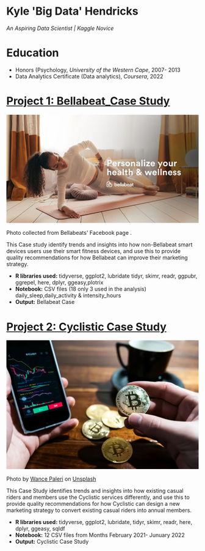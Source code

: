 
# Kyle 'Big Data' Hendricks
*An Aspiring Data Scientist | Kaggle Novice*

# Education
* Honors (Psychology, *University of the Western Cape*, 2007- 2013
* Data Analytics Certificate (Data analytics), *Coursera*, 2022

# [Project 1: Bellabeat_Case Study](https://www.kaggle.com/kyle007hendricks/bellabeat-caser)
![alt text](https://github.com/KyleBigData/Portfolio/blob/main/bellabeat.jpg?raw=true)

Photo collected from Bellabeats' Facebook page .

This Case study identify trends and insights into how non-Bellabeat smart devices users use their smart fitness devices, and use this to provide quality recommendations for how Bellabeat can improve their marketing strategy.

* **R libraries used:** tidyverse, ggplot2, lubridate tidyr, skimr, readr, ggpubr, ggrepel, here, dplyr, ggeasy,plotrix
* **Notebook:** CSV files (18 only 3 used in the analysis) daily_sleep,daily_activity & intensity_hours
* **Output:** Bellabeat Case

# [Project 2: Cyclistic Case Study](https://www.kaggle.com/kyle007hendricks/cyclistic-case1)
![alt text](wance-paleri-NvZQct9lZmU-unsplash.jpg)

Photo by <a href="https://unsplash.com/@wance0003000?utm_source=unsplash&utm_medium=referral&utm_content=creditCopyText">Wance Paleri</a> on <a href="https://unsplash.com/s/photos/cryptocurrency-trading-wance?utm_source=unsplash&utm_medium=referral&utm_content=creditCopyText">Unsplash</a>
  
This Case Study identifies trends and insights into how existing casual riders and members use the Cyclistic services differently, and use this to provide quality recommendations for how Cyclistic can design a new marketing strategy to convert existing casual riders into annual members.


* **R libraries used:** tidyverse, ggplot2, lubridate, tidyr, skimr, readr, here, dplyr, ggeasy, sqldf
* **Notebook:** 12 CSV files from Months February 2021- Junuary 2022
* **Output:** Cyclistic Case Study

